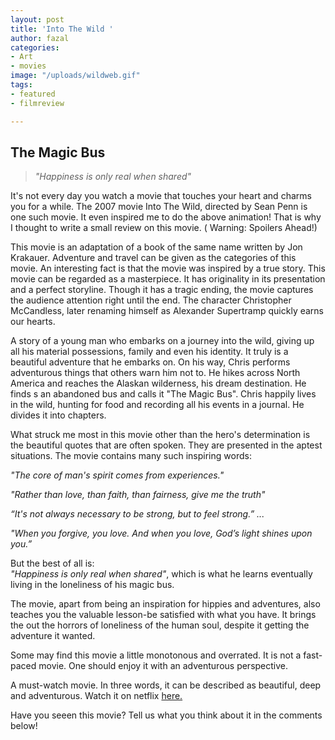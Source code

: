 ```yaml
---
layout: post
title: 'Into The Wild '
author: fazal
categories:
- Art
- movies
image: "/uploads/wildweb.gif"
tags:
- featured
- filmreview

---
```

## The Magic Bus

> _"Happiness is only real when shared"_

It's not every day you watch a movie that touches your heart and charms you for a while. The 2007 movie Into The Wild, directed by Sean Penn is one such movie. It even inspired me to do the above animation! That is why I thought to write a small review on this movie. ( Warning: Spoilers Ahead!)

This movie is an adaptation of a book of the same name written by Jon Krakauer. Adventure and travel can be given as the categories of this movie. An interesting fact is that the movie was inspired by a true story. This movie can be regarded as a masterpiece. It has originality in its presentation and a perfect storyline. Though it has a tragic ending, the movie captures the audience attention right until the end. The character Christopher McCandless, later renaming himself as  Alexander Supertramp quickly earns our hearts.

A story of a young man who embarks on a journey into the wild, giving up all his material possessions, family and even his identity. It truly is a beautiful adventure that he embarks on. On his way, Chris performs adventurous things that others warn him not to. He hikes across North America and reaches the Alaskan wilderness, his dream destination. He finds s an abandoned bus and calls it "The Magic Bus". Chris happily lives in the wild, hunting for food and recording all his events in a journal. He divides it into chapters.

What struck me most in this movie other than the hero's determination is the beautiful quotes that are often spoken. They are presented in the aptest situations. The movie contains many such inspiring words:

_"The core of man's spirit comes from experiences."_

_"Rather than love, than faith, than fairness, give me the truth"_

_“It's not always necessary to be strong, but to feel strong.” ..._

_"When you forgive, you love. And when you love, God’s light shines upon you.”_

But the best of all is:  
_"Happiness is only real when shared"_, which is what he learns eventually living in the loneliness of his magic bus.

The movie, apart from being an inspiration for hippies and adventures, also teaches you the valuable lesson-be satisfied with what you have. It brings the out the horrors of loneliness of the human soul, despite it getting the adventure it wanted.

Some may find this movie a little monotonous and overrated. It is not a fast-paced movie.  One should enjoy it with an adventurous perspective.

A must-watch movie. In three words, it can be described as beautiful, deep and adventurous. Watch it on netflix [here.](https://www.netflix.com/in/title/70075064 "Into The Wild")

Have you seeen this movie? Tell us what you think about it in the comments below!